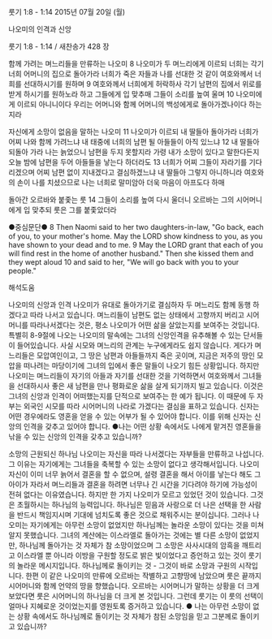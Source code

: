 룻기 1:8 - 1:14 
2015년 07월 20일 (월)

나오미의 인격과 신앙



룻기 1:8 - 1:14 / 새찬송가 428 장


함께 가려는 며느리들을 만류하는 나오미
8 나오미가 두 며느리에게 이르되 너희는 각기 너희 어머니의 집으로 돌아가라 너희가 죽은 자들과 나를 선대한 것 같이 여호와께서 너희를 선대하시기를 원하며 9 여호와께서 너희에게 허락하사 각기 남편의 집에서 위로를 받게 하시기를 원하노라 하고 그들에게 입 맞추매 그들이 소리를 높여 울며 10 나오미에게 이르되 아니니이다 우리는 어머니와 함께 어머니의 백성에게로 돌아가겠나이다 하는지라 

자신에게 소망이 없음을 말하는 나오미
11 나오미가 이르되 내 딸들아 돌아가라 너희가 어찌 나와 함께 가려느냐 내 태중에 너희의 남편 될 아들들이 아직 있느냐 12 내 딸들아 되돌아 가라 나는 늙었으니 남편을 두지 못할지라 가령 내가 소망이 있다고 말한다든지 오늘 밤에 남편을 두어 아들들을 낳는다 하더라도 13 너희가 어찌 그들이 자라기를 기다리겠으며 어찌 남편 없이 지내겠다고 결심하겠느냐 내 딸들아 그렇지 아니하니라 여호와의 손이 나를 치셨으므로 나는 너희로 말미암아 더욱 마음이 아프도다 하매 

돌아간 오르바와 붙좇는 룻
14 그들이 소리를 높여 다시 울더니 오르바는 그의 시어머니에게 입 맞추되 룻은 그를 붙좇았더라 

●중심문단● 8 Then Naomi said to her two daughters-in-law, "Go back, each of you, to your mother's home. May the LORD show kindness to you, as you have shown to your dead and to me. 9 May the LORD grant that each of you will find rest in the home of another husband." Then she kissed them and they wept aloud 10 and said to her, "We will go back with you to your people."

해석도움





나오미의 신앙과 인격
나오미가 유대로 돌아가기로 결심하자 두 며느리도 함께 동행 하겠다고 따라 나서고 있습니다. 며느리들이 남편도 없는 상태에서 고향까지 버리고 시어머니를 따라나서겠다는 것은, 평소 나오미가 어떤 삶을 살았는지를 보여주는 것입니다. 특별히 8-9절에 나오는 나오미의 말속에는 그녀의 신앙인격을 유추해볼 수 있는 단서들이 들어있습니다. 사실 시모와 며느리의 관계는 누구에게라도 쉽지 않습니다. 게다가 며느리들은 모압여인이고, 그 땅은  남편과 아들들까지 죽은 곳이며, 지금은 저주의 땅인 모압을 떠나려는 마당이기에 그녀의 입에서 좋은 말들이 나오기 힘든 상황입니다. 하지만 나오미는 며느리들이 자기의 아들과 자기를 선대한 것을 기억하면서 여호와께서 그녀들을 선대하시사 좋은 새 남편을 만나 평화로운 삶을 살게 되기까지 빌고 있습니다. 이것은 그녀의 신앙과 인격이 어떠했는지를 단적으로 보여주는 한 예가 됩니다. 이 때문에 두 자부는 외국인 시모를 따라 시어머니의 나라로 가겠다는 결심을 표하고 있습니다. 신자는 어떤 경우에라도 영혼을 얻을 수 있는 어부가 될 수 있어야 합니다. 이를 위해 신자는 신앙의 인격을 갖추고 있어야 합니다. 
●나는 어떤 상황 속에서도 나에게 맡겨진 영혼들을 낚을 수 있는 신앙의 인격을 갖추고 있습니까? 

소망의 근원되신 하나님 
나오미는 자신을 따라 나서겠다는 자부들을 만류하고 나섭니다. 그 이유는 자기에게는 그녀들을 축복할 수 있는 소망이 없다고 생각해서입니다. 나오미 자신이 이미 너무 늙어서 결혼을 할 수 없으며, 설령 결혼을 해서 아이를 낳는다 해도 그 아이가 자라서 며느리들과 결혼을 하려면 너무나 긴 시간을 기다려야 하기에 가능성이 전혀 없다는 이유였습니다. 하지만 한 가지 나오미가 모르고 있었던 것이 있습니다. 그것은 초월하시는 하나님의 능력입니다. 하나님은 믿음과 사랑으로 더 나은 선택을 한 사람을 반드시 책임지시며 기대에 넘치도록 좋은 것으로 채워주시는 분이십니다. 그러나 나오미는 자기에게는 아무런 소망이 없었지만 하나님께는 놀라운 소망이 있다는 것을 미쳐 알지 못했습니다. 그녀의 계산에는 이스라엘로 돌아가는 것에는 별 다른 소망이 없었지만, 하나님께 돌아가는 것 자체가 참 소망이었으며 그 소망은 사사시대의 암흑을 깨트리고 이스라엘 뿐 아니라 이방을 구원할 정도로 밝은 빛이었다고 증언하고 있는 것이 룻기의 놀라운 메시지입니다. 하나님께로 돌이키는 것 - 그것이 바로 소망과 구원의 시작입니다. 한편 이 같은 나오미의 만류에 오르바는 작별하고 고향땅에 남았으며 룻은 끝까지 시어머니와 함께 언약의 땅을 향했습니다. 오르바는 시어머니가 말하는 상황을 더 크게 보았다면 룻은 시어머니의 하나님을 더 크게 본 것입니다. 그런데 룻기는 이 룻의 선택이 얼마나 지혜로운 것이었는지를 영원토록 증거하고 있습니다. 
● 나는 아무런 소망이 없는 상황 속에서도 하나님께로 돌이키는 것 자체가 참된 소망임을 믿고 그분께로 돌이키고 있습니까?